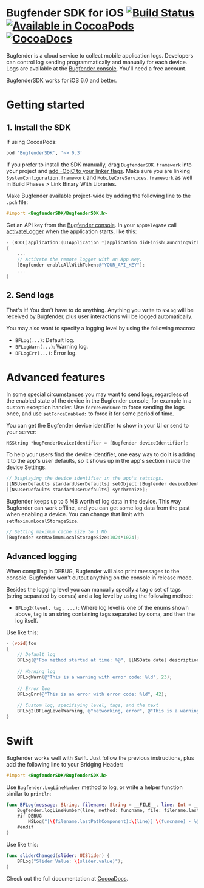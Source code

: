 Bugfender SDK for iOS [![Build Status](https://travis-ci.org/bugfender/BugfenderSDK-iOS-swift-sample.svg)](https://travis-ci.org/bugfender/BugfenderSDK-iOS-swift-sample) [![Available in CocoaPods](https://img.shields.io/cocoapods/v/BugfenderSDK.svg)](https://cocoapods.org/pods/BugfenderSDK) [![CocoaDocs](https://img.shields.io/badge/docs-%E2%9C%93-blue.svg)](http://cocoadocs.org/docsets/BugfenderSDK/) 
===================

Bugfender is a cloud service to collect mobile application logs. Developers can control log sending programmatically and manually for each device. Logs are available at the [Bugfender console](https://app.bugfender.com/). You'll need a free account.

BugfenderSDK works for iOS 6.0 and better.

# Getting started

## 1. Install the SDK

If using CocoaPods:

```ruby
pod 'BugfenderSDK', '~> 0.3'
```

If you prefer to install the SDK manually, drag `BugfenderSDK.framework` into your project and [add -ObjC to your linker flags](https://developer.apple.com/library/mac/qa/qa1490/_index.html). Make sure you are linking `SystemConfiguration.framework` and `MobileCoreServices.framework` as well in Build Phases > Link Binary With Libraries.

Make Bugfender available project-wide by adding the following line to the `.pch` file:

```objective-c
#import <BugfenderSDK/BugfenderSDK.h>
```

Get an API key from the [Bugfender console](https://app.bugfender.com/). In your `AppDelegate` call [activateLogger](http://cocoadocs.org/docsets/BugfenderSDK/0.3.5/Classes/Bugfender.html#//api/name/activateLogger:) when the application starts, like this:

```objective-c
- (BOOL)application:(UIApplication *)application didFinishLaunchingWithOptions:(NSDictionary *)launchOptions
{
    ...
    // Activate the remote logger with an App Key.
    [Bugfender enableAllWithToken:@"YOUR_API_KEY"];
    ...
}
```

## 2. Send logs

That's it! You don't have to do anything. Anything you write to `NSLog` will be received by Bugfender, plus user interactions will be logged automatically.

You may also want to specify a logging level by using the following macros:

- `BFLog(...)`: Default log.
- `BFLogWarn(...)`: Warning log.
- `BFLogErr(...)`: Error log.

# Advanced features

In some special circumstances you may want to send logs, regardless of the enabled state of the device in the Bugfender console, for example in a custom exception handler. Use `forceSendOnce` to force sending the logs once, and use `setForceEnabled:` to force it for some period of time.

You can get the Bugfender device identifier to show in your UI or send to your server:

```objective-c
NSString *bugFenderDeviceIdentifier = [Bugfender deviceIdentifier];
```

To help your users find the device identifier, one easy way to do it is adding it to the app's user defaults, so it shows up in the app's section inside the device Settings.

```objective-c
// Displaying the device identifier in the app's settings.
[[NSUserDefaults standardUserDefaults] setObject:[Bugfender deviceIdentifier] forKey:@"bugfenderDeviceIDKey"];
[[NSUserDefaults standardUserDefaults] synchronize];
```

Bugfender keeps up to 5 MB worth of log data in the device. This way Bugfender can work offline, and you can get some log data from the past when enabling a device. You can change that limit with `setMaximumLocalStorageSize`.

```objective-c
// Setting maximum cache size to 1 Mb
[Bugfender setMaximumLocalStorageSize:1024*1024];
```

## Advanced logging

When compiling in DEBUG, Bugfender will also print messages to the console. Bugfender won't output anything on the console in release mode.

Besides the logging level you can manually specify a tag o set of tags (string separated by comas) and a log level by using the following method:

- `BFLog2(level, tag, ...)`: Where log level is one of the enums shown above, tag is an string containing tags separated by coma, and then the log itself.

Use like this:

```objective-c
- (void)foo
{
    // Default log
    BFLog(@"Foo method started at time: %@", [[NSDate date] description]);
    
    // Warning log
    BFLogWarn(@"This is a warning with error code: %ld", 23);
    
    // Error log
    BFLogErr(@"This is an error with error code: %ld", 42);
    
    // Custom log, specifiying level, tags, and the text
    BFLog2(BFLogLevelWarning, @"networking, error", @"This is a warning with some tags. Error code: %ld", (long)23);
}
```

# Swift

Bugfender works well with Swift. Just follow the previous instructions, plus add the following line to your Bridging Header:

```objective-c
#import <BugfenderSDK/BugfenderSDK.h>
```

Use `Bugfender.LogLineNumber` method to log, or write a helper function similar to `println`:

```swift
func BFLog(message: String, filename: String = __FILE__, line: Int = __LINE__, funcname: String = __FUNCTION__) {
    Bugfender.logLineNumber(line, method: funcname, file: filename.lastPathComponent, level: BFLogLevel.Default, tag: nil, message: message)
    #if DEBUG
        NSLog("[\(filename.lastPathComponent):\(line)] \(funcname) - %@", message)
    #endif
}
```

Use like this:
```swift
func sliderChanged(slider: UISlider) {
    BFLog("Slider Value: \(slider.value)");
}
```

Check out the full documentation at [CocoaDocs](http://cocoadocs.org/docsets/BugfenderSDK/).
